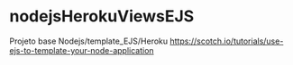 # nodejsHerokuViewsEJS
Projeto base Nodejs/template_EJS/Heroku
https://scotch.io/tutorials/use-ejs-to-template-your-node-application
